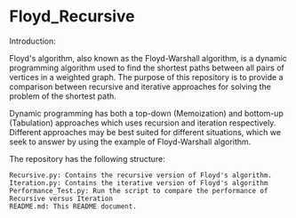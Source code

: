 # Floyd_Recursive

Introduction:

Floyd's algorithm, also known as the Floyd-Warshall algorithm, is a dynamic programming algorithm used to find the shortest paths between all pairs of vertices in a weighted graph. The purpose of this repository is to provide a comparison between recursive and iterative approaches for solving the problem of the shortest path. 

Dynamic programming has both a top-down (Memoization) and bottom-up (Tabulation) approaches which uses recursion and iteration respectively. Different approaches may be best suited for different situations, which we seek to answer by using the example of Floyd-Warshall algorithm. 

The repository has the following structure:

    Recursive.py: Contains the recursive version of Floyd's algorithm.
    Iteration.py: Contains the iterative version of Floyd's algorithm 
    Performance_Test.py: Run the script to compare the performance of Recursive versus Iteration 
    README.md: This README document.

